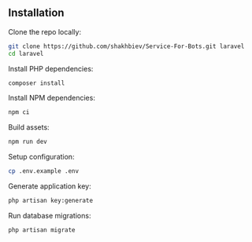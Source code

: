 ## Installation

Clone the repo locally:

```sh
git clone https://github.com/shakhbiev/Service-For-Bots.git laravel
cd laravel
```

Install PHP dependencies:

```sh
composer install
```

Install NPM dependencies:

```sh
npm ci
```

Build assets:

```sh
npm run dev
```

Setup configuration:

```sh
cp .env.example .env
```

Generate application key:

```sh
php artisan key:generate
```

Run database migrations:

```sh
php artisan migrate
```

